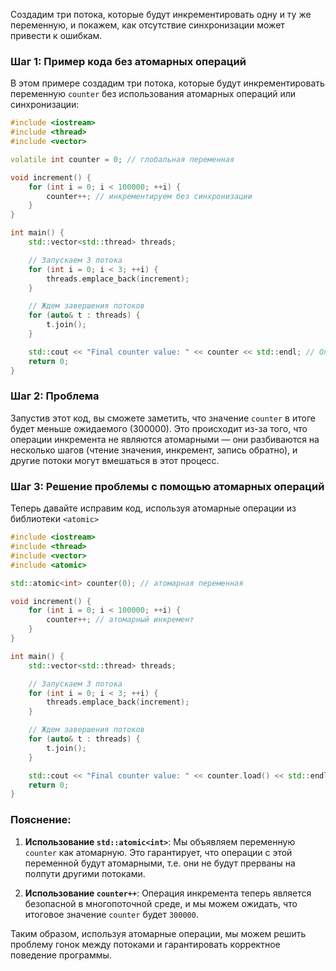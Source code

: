 Создадим три потока, которые будут инкрементировать одну и ту же переменную, и покажем, как отсутствие синхронизации может привести к ошибкам.

### Шаг 1: Пример кода без атомарных операций

В этом примере создадим три потока, которые будут инкрементировать переменную `counter` без использования атомарных операций или синхронизации:

```cpp
#include <iostream>
#include <thread>
#include <vector>

volatile int counter = 0; // глобальная переменная

void increment() {
    for (int i = 0; i < 100000; ++i) {
        counter++; // инкрементируем без синхронизации
    }
}

int main() {
    std::vector<std::thread> threads;

    // Запускаем 3 потока
    for (int i = 0; i < 3; ++i) {
        threads.emplace_back(increment);
    }

    // Ждем завершения потоков
    for (auto& t : threads) {
        t.join();
    }

    std::cout << "Final counter value: " << counter << std::endl; // Ожидаем 300000
    return 0;
}
```

### Шаг 2: Проблема

Запустив этот код, вы сможете заметить, что значение `counter` в итоге будет меньше ожидаемого (300000). Это происходит из-за того, что операции инкремента не являются атомарными — они разбиваются на несколько шагов (чтение значения, инкремент, запись обратно), и другие потоки могут вмешаться в этот процесс.

### Шаг 3: Решение проблемы с помощью атомарных операций

Теперь давайте исправим код, используя атомарные операции из библиотеки `<atomic>`

```cpp
#include <iostream>
#include <thread>
#include <vector>
#include <atomic>

std::atomic<int> counter(0); // атомарная переменная

void increment() {
    for (int i = 0; i < 100000; ++i) {
        counter++; // атомарный инкремент
    }
}

int main() {
    std::vector<std::thread> threads;

    // Запускаем 3 потока
    for (int i = 0; i < 3; ++i) {
        threads.emplace_back(increment);
    }

    // Ждем завершения потоков
    for (auto& t : threads) {
        t.join();
    }

    std::cout << "Final counter value: " << counter.load() << std::endl; // Теперь должно быть 300000
    return 0;
}
```

### Пояснение:

1. **Использование `std::atomic<int>`**: Мы объявляем переменную `counter` как атомарную. Это гарантирует, что операции с этой переменной будут атомарными, т.е. они не будут прерваны на полпути другими потоками.

2. **Использование `counter++`**: Операция инкремента теперь является безопасной в многопоточной среде, и мы можем ожидать, что итоговое значение `counter` будет `300000`.

Таким образом, используя атомарные операции, мы можем решить проблему гонок между потоками и гарантировать корректное поведение программы.